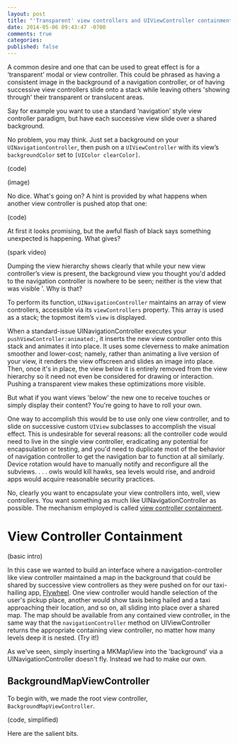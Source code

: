 ```yaml
---
layout: post
title: "'Transparent' view controllers and UIViewController containment"
date: 2014-05-06 09:43:47 -0700
comments: true
categories: 
published: false
---
```


A common desire and one that can be used to great effect is for a ‘transparent’ modal or view controller. This could be phrased as having a consistent image in the background of a navigation controller, or of having successive view controllers slide onto a stack while leaving others 'showing through' their transparent or translucent areas.

Say for example you want to use a standard ‘navigation’ style view controller paradigm, but have each successive view slide over a shared background. 

No problem, you may think. Just set a background on your `UINavigationController`, then push on a `UIViewController` with its view’s `backgroundColor` set to `[UIColor clearColor]`.

(code)

(image)

No dice. What's going on? A hint is provided by what happens when another view controller is pushed atop that one:

(code)

At first it looks promising, but the awful flash of black says something unexpected is happening. What gives?

(spark video)

Dumping the view hierarchy shows clearly that while your new view controller’s view is present, the background view you thought you'd added to the navigation controller is nowhere to be seen; neither is the view that was visible '. Why is that?

To perform its function, `UINavigationController` maintains an array of view controllers, accessible via its `viewControllers` property. This array is used as a stack; the topmost item’s `view` is displayed. 

When a standard-issue UINavigationController executes your `pushViewController:animated:`, it inserts the new view controller onto this stack and animates it into place. It uses some cleverness to make animation smoother and lower-cost; namely, rather than animating a live version of your view, it renders the view offscreen and slides an image into place. Then, once it's in place, the view below it is entirely removed from the view hierarchy so it need not even be considered for drawing or interaction. Pushing a transparent view makes these optimizations more visible. 

But what if you want views 'below' the new one to receive touches or simply display their content? You're going to have to roll your own. 

One way to accomplish this would be to use only one view controller, and to slide on successive custom `UIView` subclasses to accomplish the visual effect. This is undesirable for several reasons: all the controller code would need to live in the single view controller, eradicating any potential for encapsulation or testing, and you'd need to duplicate most of the behavior of navigation controller to get the navigation bar to function at all similarly. Device rotation would have to manually notify and reconfigure all the subviews. . . . owls would kill hawks, sea levels would rise, and android apps would acquire reasonable security practices.

No, clearly you want to encapsulate your view controllers into, well, view controllers. You want something as much like UINavigationController as possible. The mechanism employed is called [view controller containment](https://developer.apple.com/library/ios/featuredarticles/ViewControllerPGforiPhoneOS/CreatingCustomContainerViewControllers/CreatingCustomContainerViewControllers.html).

View Controller Containment
===========================
(basic intro)

In this case we wanted to build an interface where a navigation-controller like view controller maintained a map in the background that could be shared by successive view controllers as they were pushed on for our taxi-hailing app, [Flywheel](https://itunes.apple.com/us/app/flywheel-the-taxi-app/id584165682?mt=8). One view controller would handle selection of the user's pickup place, another would show taxis being hailed and a taxi approaching their location, and so on, all sliding into place over a shared map. The map should be available from any contained view controller, in the same way that the `navigationController` method on UIViewController returns the appropriate containing view controller, no matter how many levels deep it is nested. (Try it!)

As we've seen, simply inserting a MKMapView into the 'background' via a UINavigationController doesn't fly. Instead we had to make our own. 

BackgroundMapViewController
-----------

To begin with, we made the root view controller, `BackgroundMapViewController`. 

(code, simplified)

Here are the salient bits. 


